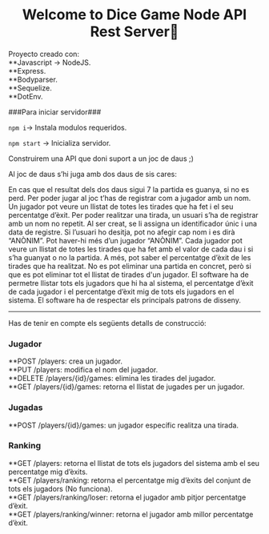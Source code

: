 <h1 align="center">Welcome to Dice Game Node API Rest Server👋</h1>

Proyecto creado con:  
**Javascript -> NodeJS.  
**Express.  
**Bodyparser.  
**Sequelize.  
**DotEnv.  

###Para iniciar servidor### 


``npm i``-> Instala modulos requeridos.  

``npm start`` -> Inicializa servidor.    

Construirem una API que doni suport a un joc de daus ;)

Al joc de daus s’hi juga amb dos daus de sis cares:

En cas que el resultat dels dos daus sigui 7 la partida es guanya, si no es perd.
Per poder jugar al joc t’has de registrar com a jugador amb un nom. Un jugador pot veure un llistat de totes les tirades que ha fet i el seu percentatge d’èxit.
Per poder realitzar una tirada, un usuari s’ha de registrar amb un nom no repetit. Al ser creat, se li assigna un identificador únic i una data de registre.
Si l’usuari ho desitja, pot no afegir cap nom i es dirà “ANÒNIM”. Pot haver-hi més d’un jugador “ANÒNIM”.
Cada jugador pot veure un llistat de totes les tirades que ha fet amb el valor de cada dau i si s’ha guanyat o no la partida. A més, pot saber el percentatge d’èxit de les tirades que ha realitzat.
No es pot eliminar una partida en concret, però si que es pot eliminar tot el llistat de tirades d'un jugador. El software ha de permetre llistar tots els jugadors que hi ha al sistema, el percentatge d’èxit de cada jugador i el percentatge d’èxit mig de tots els jugadors en el sistema.
El software ha de respectar els principals patrons de disseny.

----

Has de tenir en compte els següents detalls de construcció:
### Jugador ###
**POST /players: crea un jugador.  
**PUT /players: modifica el nom del jugador.  
**DELETE /players/{id}/games: elimina les tirades del jugador.  
**GET /players/{id}/games: retorna el llistat de jugades per un jugador.  
### Jugadas ###
**POST /players/{id}/games: un jugador específic realitza una tirada.  
### Ranking ###
**GET /players: retorna el llistat de tots els jugadors del sistema amb el seu percentatge mig d’èxits.  
**GET /players/ranking: retorna el percentatge mig d’èxits del conjunt de tots els jugadors (No funciona).  
**GET /players/ranking/loser: retorna el jugador amb pitjor percentatge d’èxit.  
**GET /players/ranking/winner: retorna el jugador amb millor percentatge d’èxit.  
